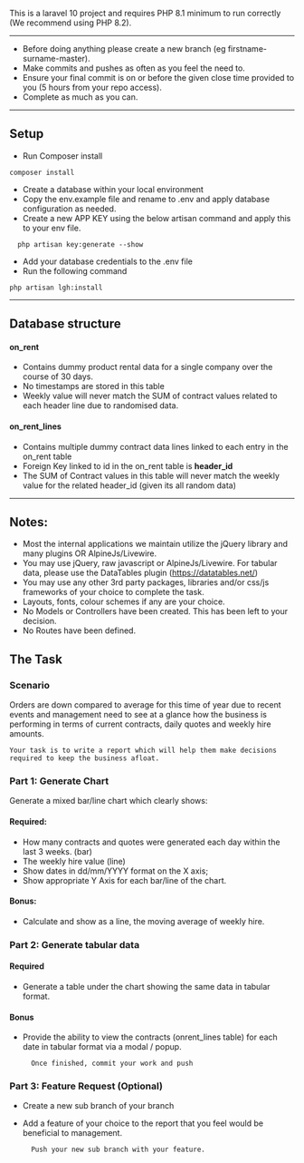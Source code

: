 This is a laravel 10 project and requires PHP 8.1 minimum to run correctly (We recommend using PHP 8.2).

---

- Before doing anything please create a new branch (eg firstname-surname-master).
- Make commits and pushes as often as you feel the need to.
- Ensure your final commit is on or before the given close time provided to you (5 hours from your repo access).
- Complete as much as you can.

---

## Setup

- Run Composer install
```
composer install
```
- Create a database within your local environment
- Copy the env.example file and rename to .env and apply database configuration as needed.
- Create a new APP KEY using the below artisan command and apply this to your env file.
```
  php artisan key:generate --show
```
- Add your database credentials to the .env file
- Run the following command
```
php artisan lgh:install
```

---

## Database structure

#### on_rent

- Contains dummy product rental data for a single company over the course of 30 days.
- No timestamps are stored in this table
- Weekly value will never match the SUM of contract values related to each header line due to randomised data.

#### on_rent_lines

- Contains multiple dummy contract data lines linked to each entry in the on_rent table
- Foreign Key linked to id in the on_rent table is **header_id**
- The SUM of Contract values in this table will never match the weekly value for the related header_id (given its all random data)
---

## Notes:

- Most the internal applications we maintain utilize the jQuery library and many plugins OR AlpineJs/Livewire.
- You may use jQuery, raw javascript or AlpineJs/Livewire. For tabular data, please use the DataTables plugin (https://datatables.net/)
- You may use any other 3rd party packages, libraries and/or css/js frameworks of your choice to complete the task.
- Layouts, fonts, colour schemes if any are your choice.
- No Models or Controllers have been created. This has been left to your decision.
- No Routes have been defined.

## The Task

### Scenario

Orders are down compared to average for this time of year due to recent events and management need to see at a glance how the business is performing in terms of current contracts, daily quotes and weekly hire amounts.

    Your task is to write a report which will help them make decisions required to keep the business afloat.

### Part 1: Generate Chart

Generate a mixed bar/line chart which clearly shows:

#### Required:

- How many contracts and quotes were generated each day within the last 3 weeks. (bar)
- The weekly hire value (line)
- Show dates in dd/mm/YYYY format on the X axis;
- Show appropriate Y Axis for each bar/line of the chart.

#### Bonus:

- Calculate and show as a line, the moving average of weekly hire.

### Part 2: Generate tabular data

#### Required

- Generate a table under the chart showing the same data in tabular format.

#### Bonus

- Provide the ability to view the contracts (onrent_lines table) for each date in tabular format via a modal / popup.

        Once finished, commit your work and push

### Part 3: Feature Request (Optional)

- Create a new sub branch of your branch
- Add a feature of your choice to the report that you feel would be beneficial to management.

        Push your new sub branch with your feature.
